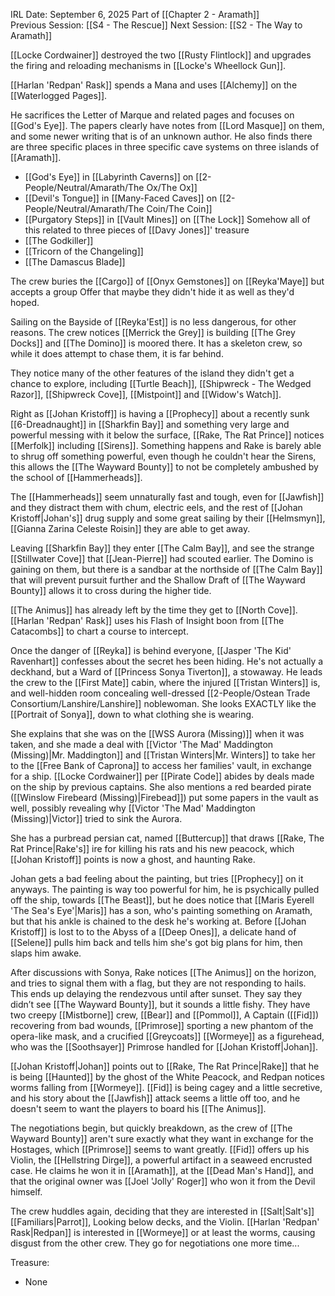 IRL Date: September 6, 2025 Part of [[Chapter 2 - Aramath]]<br/>
Previous Session: [[S4 - The Rescue]] Next Session: [[S2 - The Way to Aramath]]

[[Locke Cordwainer]] destroyed the two [[Rusty Flintlock]] and upgrades the firing and reloading mechanisms in [[Locke's Wheellock Gun]].

[[Harlan 'Redpan' Rask]] spends a Mana and uses [[Alchemy]] on the [[Waterlogged Pages]].

He sacrifices the Letter of Marque and related pages and focuses on [[God's Eye]].  The papers clearly have notes from [[Lord Masque]] on them, and some newer writing that is of an unknown author.  He also finds there are three specific places in three specific cave systems on three islands of [[Aramath]].
- [[God's Eye]] in [[Labyrinth Caverns]] on [[2-People/Neutral/Amarath/The Ox/The Ox]]
- [[Devil's Tongue]] in [[Many-Faced Caves]] on [[2-People/Neutral/Amarath/The Coin/The Coin]]
- [[Purgatory Steps]] in [[Vault Mines]] on [[The Lock]]
Somehow all of this related to three pieces of [[Davy Jones]]' treasure
- [[The Godkiller]]
- [[Tricorn of the Changeling]]
- [[The Damascus Blade]]

The crew buries the [[Cargo]] of [[Onyx Gemstones]] on [[Reyka'Maye]] but accepts a group Offer that maybe they didn't hide it as well as they'd hoped.

Sailing on the Bayside of [[Reyka'Est]] is no less dangerous, for other reasons.  The crew notices [[Merrick the Grey]] is building [[The Grey Docks]] and [[The Domino]] is moored there.  It has a skeleton crew, so while it does attempt to chase them, it is far behind.

They notice many of the other features of the island they didn't get a chance to explore, including [[Turtle Beach]], [[Shipwreck - The Wedged Razor]], [[Shipwreck Cove]], [[Mistpoint]] and [[Widow's Watch]].

Right as [[Johan Kristoff]] is having a [[Prophecy]] about a recently sunk [[6-Dreadnaught]] in [[Sharkfin Bay]] and something very large and powerful messing with it below the surface, [[Rake, The Rat Prince]] notices [[Merfolk]] including [[Sirens]].  Something happens and Rake is barely able to shrug off something powerful, even though he couldn't hear the Sirens, this allows the [[The Wayward Bounty]] to not be completely ambushed by the school of [[Hammerheads]].

The [[Hammerheads]] seem unnaturally fast and tough, even for [[Jawfish]] and they distract them with chum, electric eels, and the rest of [[Johan Kristoff|Johan's]] drug supply and some great sailing by their [[Helmsmyn]], [[Gianna Zarina Celeste Roisin]] they are able to get away.

Leaving [[Sharkfin Bay]] they enter [[The Calm Bay]], and see the strange [[Stillwater Cove]] that [[Jean-Pierre]] had scouted earlier.  The Domino is gaining on them, but there is a sandbar at the northside of [[The Calm Bay]] that will prevent pursuit further and the Shallow Draft of [[The Wayward Bounty]] allows it to cross during the higher tide.  

[[The Animus]] has already left by the time they get to [[North Cove]].  [[Harlan 'Redpan' Rask]] uses his Flash of Insight boon from [[The Catacombs]] to chart a course to intercept.

Once the danger of [[Reyka]] is behind everyone, [[Jasper 'The Kid' Ravenhart]] confesses about the secret hes been hiding.  He's not actually a deckhand, but a Ward of [[Princess Sonya Tiverton]], a stowaway.  He leads the crew to the [[First Mate]] cabin, where the injured [[Tristan Winters]] is, and well-hidden room concealing well-dressed [[2-People/Ostean Trade Consortium/Lanshire/Lanshire]] noblewoman.  She looks EXACTLY like the [[Portrait of Sonya]], down to what clothing she is wearing.

She explains that she was on the [[WSS Aurora (Missing)]] when it was taken, and she made a deal with [[Victor 'The Mad' Maddington (Missing)|Mr. Maddington]] and [[Tristan Winters|Mr. Winters]] to take her to the [[Free Bank of Caprona]] to access her families' vault, in exchange for a ship.  [[Locke Cordwainer]] per [[Pirate Code]] abides by deals made on the ship by previous captains.  She also mentions a red bearded pirate ([[Winslow Firebeard (Missing)|Firebead]]) put some papers in the vault as well, possibly revealing why [[Victor 'The Mad' Maddington (Missing)|Victor]] tried to sink the Aurora.

She has a purbread persian cat, named [[Buttercup]] that draws [[Rake, The Rat Prince|Rake's]] ire for killing his rats and his new peacock, which [[Johan Kristoff]] points is now a ghost, and haunting Rake.

Johan gets a bad feeling about the painting, but tries [[Prophecy]] on it anyways.  The painting is way too powerful for him, he is psychically pulled off the ship, towards [[The Beast]], but he does notice that [[Maris Eyerell 'The Sea's Eye'|Maris]] has a son, who's painting something on Aramath, but that his ankle is chained to the desk he's working at.  Before [[Johan Kristoff]] is lost to to the Abyss of a [[Deep Ones]], a delicate hand of [[Selene]] pulls him back and tells him she's got big plans for him, then slaps him awake.

After discussions with Sonya, Rake notices [[The Animus]] on the horizon, and tries to signal them with a flag, but they are not responding to hails.  This ends up delaying the rendezvous until after sunset.  They say they didn’t see [[The Wayward Bounty]], but it sounds a little fishy. 
They have two creepy [[Mistborne]] crew, [[Bear]] and [[Pommol]], A Captain ([[Fid]]) recovering from bad wounds, [[Primrose]] sporting a new phantom of the opera-like mask, and a crucified [[Greycoats]] [[Wormeye]] as a figurehead, who was the [[Soothsayer]] Primrose handled for [[Johan Kristoff|Johan]].

[[Johan Kristoff|Johan]] points out to [[Rake, The Rat Prince|Rake]] that he is being [[Haunted]] by the ghost of the White Peacock, and Redpan notices worms falling from [[Wormeye]].  [[Fid]] is being cagey and a little secretive, and his story about the [[Jawfish]] attack seems a little off too, and he doesn't seem to want the players to board his [[The Animus]].

The negotiations begin, but quickly breakdown, as the crew of [[The Wayward Bounty]] aren't sure exactly what they want in exchange for the Hostages, which [[Primrose]] seems to want greatly.  [[Fid]] offers up his Violin, the [[Hellstring Dirge]], a powerful artifact in a seaweed encrusted case.  He claims he won it in [[Aramath]], at the [[Dead Man's Hand]], and that the original owner was [[Joel 'Jolly' Roger]] who won it from the Devil himself.

The crew huddles again, deciding that they are interested in [[Salt|Salt's]] [[Familiars|Parrot]], Looking below decks, and the Violin.  [[Harlan 'Redpan' Rask|Redpan]] is interested in [[Wormeye]] or at least the worms, causing disgust from the other crew.  They go for negotiations one more time...

Treasure:
- None